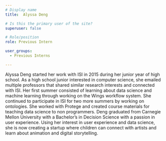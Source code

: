 ```yaml
---
# Display name
title:  Alyssa Deng

# Is this the primary user of the site?
superuser: false

# Role/position
role: Previous Intern

user_groups:
  - Previous Interns

---
```


Alyssa Deng started her work with ISI in 2015 during her junior year of high school. 
As a high school junior interested in computer science, she emailed multiple professors that shared similar research interests
and connected with ISI. Her first summer consisted of learning about data science and machine learning through working on 
the Wings workflow system. She continued to participate in ISI for two more summers by working on ontologies. 
She worked with Protege and created course materials for teaching data science to non programmers. 
Deng graduated from Carnegie Mellon University with a Bachelor’s in Decision Science with a passion in user experience. 
Using her interest in user experience and data science, she is now creating a startup where children can connect with 
artists and learn about animation and digital storytelling. 
